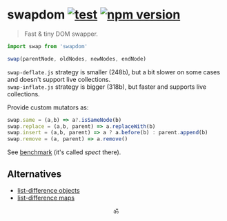 # swapdom [![test](https://github.com/spectjs/swapdom/actions/workflows/test.yml/badge.svg)](https://github.com/spectjs/swapdom/actions/workflows/test.yml) [![npm version](https://img.shields.io/npm/v/swapdom)](http://npmjs.org/swapdom)

> Fast & tiny DOM swapper.

```js
import swap from 'swapdom'

swap(parentNode, oldNodes, newNodes, endNode)
```

`swap-deflate.js` strategy is smaller (248b), but a bit slower on some cases and doesn't support live collections.<br/>
`swap-inflate.js` strategy is bigger (318b), but faster and supports live collections.

Provide custom mutators as:
```js
swap.same = (a,b) => a?.isSameNode(b)
swap.replace = (a,b, parent) => a.replaceWith(b)
swap.insert = (a,b, parent) => a ? a.before(b) : parent.append(b)
swap.remove = (a, parent) => a.remove()
```

See [benchmark](https://github.com/luwes/js-diff-benchmark) (it's called _spect_ there).

## Alternatives

* [list-difference objects](https://github.com/paldepind/list-difference/blob/master/index.js)
* [list-difference maps](https://github.com/luwes/js-diff-benchmark/blob/master/libs/list-difference.js)

<p align="center">ॐ</p>

